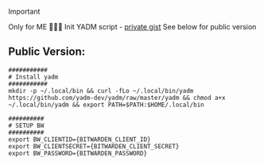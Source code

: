 > [!IMPORTANT]
> Only for ME 👨🏻‍💻
> Init YADM script - [private gist](https://gist.github.com/dipta007/a68276b44fd9fa42f8746d6dfb2e8390)
> See below for public version


## Public Version:
```
###########
# Install yadm
###########
mkdir -p ~/.local/bin && curl -fLo ~/.local/bin/yadm https://github.com/yadm-dev/yadm/raw/master/yadm && chmod a+x ~/.local/bin/yadm && export PATH=$PATH:$HOME/.local/bin

##########
# SETUP BW
##########
export BW_CLIENTID={BITWARDEN_CLIENT_ID}
export BW_CLIENTSECRET={BITWARDEN_CLIENT_SECRET}
export BW_PASSWORD={BITWARDEN_PASSWORD}
```
